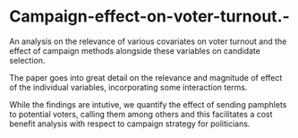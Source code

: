 # Campaign-effect-on-voter-turnout.-
An analysis on the relevance of various covariates on voter turnout and the effect of campaign methods alongside these variables on candidate selection.

The paper goes into great detail on the relevance and magnitude of effect of the individual variables, incorporating some interaction terms. 

While the findings are intutive, we quantify the effect of sending pamphlets to potential voters, 
calling them among others and this facilitates a cost benefit analysis with respect to campaign strategy for politicians.
